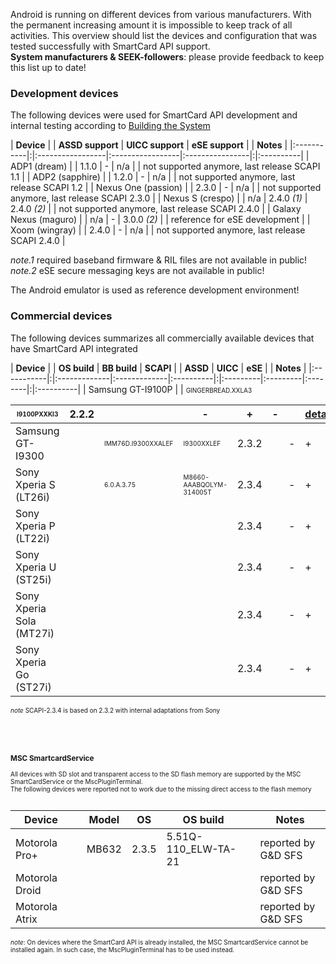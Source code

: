Android is running on different devices from various manufacturers. With the permanent increasing amount it is impossible to keep track of all activities. This overview should list the devices and configuration that was tested successfully with SmartCard API support.<br />
**System manufacturers & SEEK-followers**: please provide feedback to keep this list up to date!<br />

### Development devices ###
The following devices were used for SmartCard API development and internal testing according to [Building the System](BuildingTheSystem.md)

| **Device** | | **ASSD support** | **UICC support** | **eSE support** | | **Notes** |
|:-----------|:|:-----------------|:-----------------|:----------------|:|:----------|
| ADP1 (dream) | | 1.1.0            | -                | n/a             | | not supported anymore, last release SCAPI 1.1 |
| ADP2 (sapphire) | | 1.2.0            | -                | n/a             | | not supported anymore, last release SCAPI 1.2 |
| Nexus One (passion) | | 2.3.0            | -                | n/a             | | not supported anymore, last release SCAPI 2.3.0 |
| Nexus S (crespo) | | n/a              | 2.4.0 _(1)_      | 2.4.0 _(2)_     | | not supported anymore, last release  SCAPI 2.4.0 |
| Galaxy Nexus (maguro) | | n/a              | -                | 3.0.0 _(2)_     |  | reference for eSE development |
| Xoom (wingray) | | 2.4.0            | -                | n/a             | | not supported anymore, last release  SCAPI 2.4.0 |

_note.1_ required baseband firmware & RIL files are not available in public!<br />
_note.2_ eSE secure messaging keys are not available in public!<br />

The Android emulator is used as reference development environment!
<br />

### Commercial devices ###
The following devices summarizes all commercially available devices that have SmartCard API integrated

| **Device** | | **OS build** | **BB build** | **SCAPI** | | **ASSD** | **UICC** | **eSE** | | **Notes** |
|:-----------|:|:-------------|:-------------|:----------|:|:---------|:---------|:--------|:|:----------|
| Samsung GT-I9100P | | <font size='1'>GINGERBREAD.XXLA3 <table><thead><th> <font size='1'>I9100PXXKI3 </th><th> 2.2.2     </th><th> </th><th> -        </th><th> +        </th><th> -       </th><th> </th><th> <a href='DeviceDetails.md'>details</a> </th></thead><tbody>
<tr><td> Samsung GT-I9300 </td><td> </td><td> <font size='1'>IMM76D.I9300XXALEF </td><td><font size='1'>I9300XXLEF </td><td> 2.3.2     </td><td> </td><td> -        </td><td> +        </td><td> -       </td><td> </td><td> <a href='DeviceDetails.md'>details</a> </td></tr>
<tr><td> Sony Xperia S (LT26i) </td><td> </td><td> <font size='1'>6.0.A.3.75 </td><td> <font size='1'>M8660-AAABQOLYM-314005T </td><td> 2.3.4     </td><td> </td><td> -        </td><td> +        </td><td> -       </td><td> </td><td> <a href='DeviceDetails.md'>details</a> </td></tr>
<tr><td> Sony Xperia P (LT22i) </td><td> </td><td>              </td><td>              </td><td> 2.3.4     </td><td> </td><td> -        </td><td> +        </td><td> -       </td><td> </td><td> reported by Sony </td></tr>
<tr><td> Sony Xperia U (ST25i) </td><td> </td><td>              </td><td>              </td><td> 2.3.4     </td><td> </td><td> -        </td><td> +        </td><td> -       </td><td> </td><td> reported by Sony </td></tr>
<tr><td> Sony Xperia Sola (MT27i) </td><td> </td><td>              </td><td>              </td><td> 2.3.4     </td><td> </td><td> -        </td><td> +        </td><td> -       </td><td> </td><td> reported by Sony </td></tr>
<tr><td> Sony Xperia Go (ST27i) </td><td> </td><td>              </td><td>              </td><td> 2.3.4     </td><td> </td><td> -        </td><td> +        </td><td> -       </td><td> </td><td> reported by Sony </td></tr></tbody></table>

<i>note</i> SCAPI-2.3.4 is based on 2.3.2 with internal adaptations from Sony<br>
<br>
<br>
<br><br>
<h3>MSC SmartcardService</h3>
All devices with SD slot and transparent access to the SD flash memory are supported by the MSC SmartCardService or the MscPluginTerminal.<br />
The following devices were reported not to work due to the missing direct access to the flash memory<br>
<br>
<table><thead><th> <b>Device</b> </th><th> </th><th> <b>Model</b> </th><th> <b>OS</b> </th><th> <b>OS build</b> </th><th> </th><th> <b>Notes</b> </th></thead><tbody>
<tr><td> Motorola Pro+ </td><td> </td><td> MB632        </td><td> 2.3.5     </td><td> 5.51Q-110_ELW-TA-21 </td><td> </td><td> reported by G&D SFS </td></tr>
<tr><td> Motorola Droid </td><td> </td><td>              </td><td>           </td><td>                 </td><td> </td><td> reported by G&D SFS</td></tr>
<tr><td> Motorola Atrix </td><td> </td><td>              </td><td>           </td><td>                 </td><td> </td><td> reported by G&D SFS </td></tr></tbody></table>

<i>note</i>: On devices where the SmartCard API is already installed, the MSC SmartcardService cannot be installed again. In such case, the MscPluginTerminal has to be used instead.